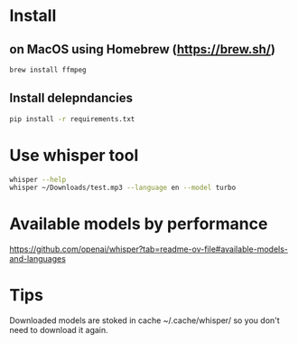 # Install 

## on MacOS using Homebrew (https://brew.sh/)
```bash
brew install ffmpeg
```

## Install delepndancies
```bash
pip install -r requirements.txt
```

# Use whisper tool
```bash
whisper --help
whisper ~/Downloads/test.mp3 --language en --model turbo
```

# Available models by performance
https://github.com/openai/whisper?tab=readme-ov-file#available-models-and-languages

# Tips
Downloaded models are stoked in cache ~/.cache/whisper/ so you don't need to download it again.
